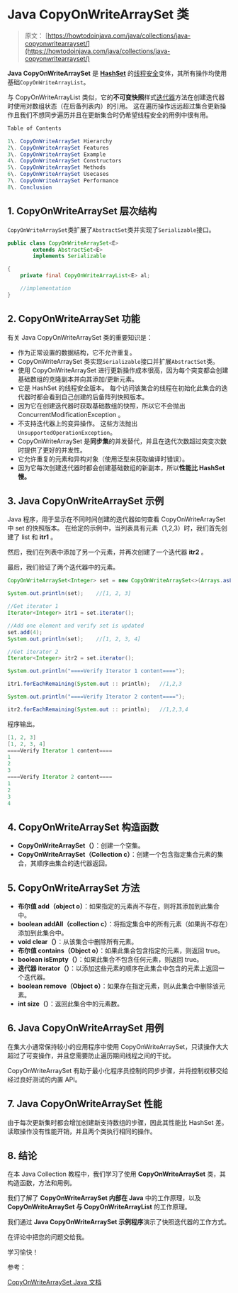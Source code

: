 # Java CopyOnWriteArraySet 类

> 原文： [https://howtodoinjava.com/java/collections/java-copyonwritearrayset/](https://howtodoinjava.com/java/collections/java-copyonwritearrayset/)

**Java CopyOnWriteArraySet** 是 [**HashSet**](https://howtodoinjava.com/java/collections/java-hashset/) 的[线程安全](https://howtodoinjava.com/java/multi-threading/what-is-thread-safety/)变体，其所有操作均使用基础`CopyOnWriteArrayList`。

与 CopyOnWriteArrayList 类似，它的**不可变快照**样式[迭代器](https://howtodoinjava.com/java/collections/java-iterator/)方法在创建迭代器时使用对数组状态（在后备列表内）的引用。 这在遍历操作远远超过集合更新操作且我们不想同步遍历并且在更新集合时仍希望线程安全的用例中很有用。

```java
Table of Contents

1\. CopyOnWriteArraySet Hierarchy
2\. CopyOnWriteArraySet Features
3\. CopyOnWriteArraySet Example
4\. CopyOnWriteArraySet Constructors
5\. CopyOnWriteArraySet Methods
6\. CopyOnWriteArraySet Usecases
7\. CopyOnWriteArraySet Performance
8\. Conclusion
```

## 1\. CopyOnWriteArraySet 层次结构

`CopyOnWriteArraySet`类扩展了`AbstractSet`类并实现了`Serializable`接口。

```java
public class CopyOnWriteArraySet<E>
		extends AbstractSet<E>
		implements Serializable

{
	private final CopyOnWriteArrayList<E> al;

	//implementation
}

```

## 2\. CopyOnWriteArraySet 功能

有关 Java CopyOnWriteArraySet 类的重要知识是：

*   作为正常设置的数据结构，它不允许重复。
*   CopyOnWriteArraySet 类实现`Serializable`接口并扩展`AbstractSet`类。
*   使用 CopyOnWriteArraySet 进行更新操作成本很高，因为每个突变都会创建基础数组的克隆副本并向其添加/更新元素。
*   它是 HashSet 的线程安全版本。 每个访问该集合的线程在初始化此集合的迭代器时都会看到自己创建的后备阵列快照版本。
*   因为它在创建迭代器时获取基础数组的快照，所以它不会抛出 ConcurrentModificationException 。
*   不支持迭代器上的变异操作。 这些方法抛出`UnsupportedOperationException`。
*   CopyOnWriteArraySet 是**同步集**的并发替代，并且在迭代次数超过突变次数时提供了更好的并发性。
*   它允许重复的元素和异构对象（使用泛型来获取编译时错误）。
*   因为它每次创建迭代器时都会创建基础数组的新副本，所以**性能比 HashSet 慢。**

## 3\. Java CopyOnWriteArraySet 示例

Java 程序，用于显示在不同时间创建的迭代器如何查看 CopyOnWriteArraySet 中 set 的快照版本。 在给定的示例中，当列表具有元素（1,2,3）时，我们首先创建了 list 和 **itr1** 。

然后，我们在列表中添加了另一个元素，并再次创建了一个迭代器 **itr2** 。

最后，我们验证了两个迭代器中的元素。

```java
CopyOnWriteArraySet<Integer> set = new CopyOnWriteArraySet<>(Arrays.asList(1,2,3));

System.out.println(set);	//[1, 2, 3]

//Get iterator 1
Iterator<Integer> itr1 = set.iterator();

//Add one element and verify set is updated
set.add(4);
System.out.println(set);	//[1, 2, 3, 4]

//Get iterator 2
Iterator<Integer> itr2 = set.iterator();

System.out.println("====Verify Iterator 1 content====");

itr1.forEachRemaining(System.out :: println);	//1,2,3

System.out.println("====Verify Iterator 2 content====");

itr2.forEachRemaining(System.out :: println);	//1,2,3,4

```

程序输出。

```java
[1, 2, 3]
[1, 2, 3, 4]
====Verify Iterator 1 content====
1
2
3
====Verify Iterator 2 content====
1
2
3
4

```

## 4\. CopyOnWriteArraySet 构造函数

*   **CopyOnWriteArraySet（）**：创建一个空集。
*   **CopyOnWriteArraySet（Collection c）**：创建一个包含指定集合元素的集合，其顺序由集合的迭代器返回。

## 5\. CopyOnWriteArraySet 方法

*   **布尔值 add（object o）**：如果指定的元素尚不存在，则将其添加到此集合中。
*   **boolean addAll（collection c）**：将指定集合中的所有元素（如果尚不存在）添加到此集合中。
*   **void clear（）**：从该集合中删除所有元素。
*   **布尔值 contains（Object o）**：如果此集合包含指定的元素，则返回 true。
*   **boolean isEmpty（）**：如果此集合不包含任何元素，则返回 true。
*   **迭代器 iterator（）**：以添加这些元素的顺序在此集合中包含的元素上返回一个迭代器。
*   **boolean remove（Object o）**：如果存在指定元素，则从此集合中删除该元素。
*   **int size（）**：返回此集合中的元素数。

## 6\. Java CopyOnWriteArraySet 用例

在集大小通常保持较小的应用程序中使用 CopyOnWriteArraySet，只读操作大大超过了可变操作，并且您需要防止遍历期间线程之间的干扰。

CopyOnWriteArraySet 有助于最小化程序员控制的同步步骤，并将控制权移交给经过良好测试的内置 API。

## 7\. Java CopyOnWriteArraySet 性能

由于每次更新集时都会增加创建新支持数组的步骤，因此其性能比 HashSet 差。
读取操作没有性能开销，并且两个类执行相同的操作。

## 8\. 结论

在本 Java Collection 教程中，我们学习了使用 **CopyOnWriteArraySet** 类，其构造函数，方法和用例。

我们了解了 **CopyOnWriteArraySet 内部在 Java** 中的工作原理，以及 **CopyOnWriteArraySet 与 CopyOnWriteArrayList** 的工作原理。

我们通过 **Java CopyOnWriteArraySet 示例程序**演示了快照迭代器的工作方式。

在评论中把您的问题交给我。

学习愉快！

参考：

[CopyOnWriteArraySet Java 文档](https://docs.oracle.com/javase/10/docs/api/java/util/concurrent/CopyOnWriteArraySet.html)